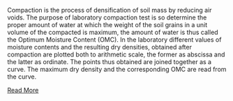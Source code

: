 Compaction is the process of densification of soil mass by reducing air voids. The purpose of laboratory compaction test is so determine the proper amount of water at which the weight of the soil grains in a unit volume of the compacted is maximum, the amount of water is thus called the Optimum Moisture Content (OMC). In the laboratory different values of moisture contents and the resulting dry densities, obtained after compaction are plotted both to arithmetic scale, the former as abscissa and the latter as ordinate. The points thus obtained are joined together as a curve. The maximum dry density and the corresponding OMC are read from the curve. 

[Read More](docs/CompactionTest.pdf)